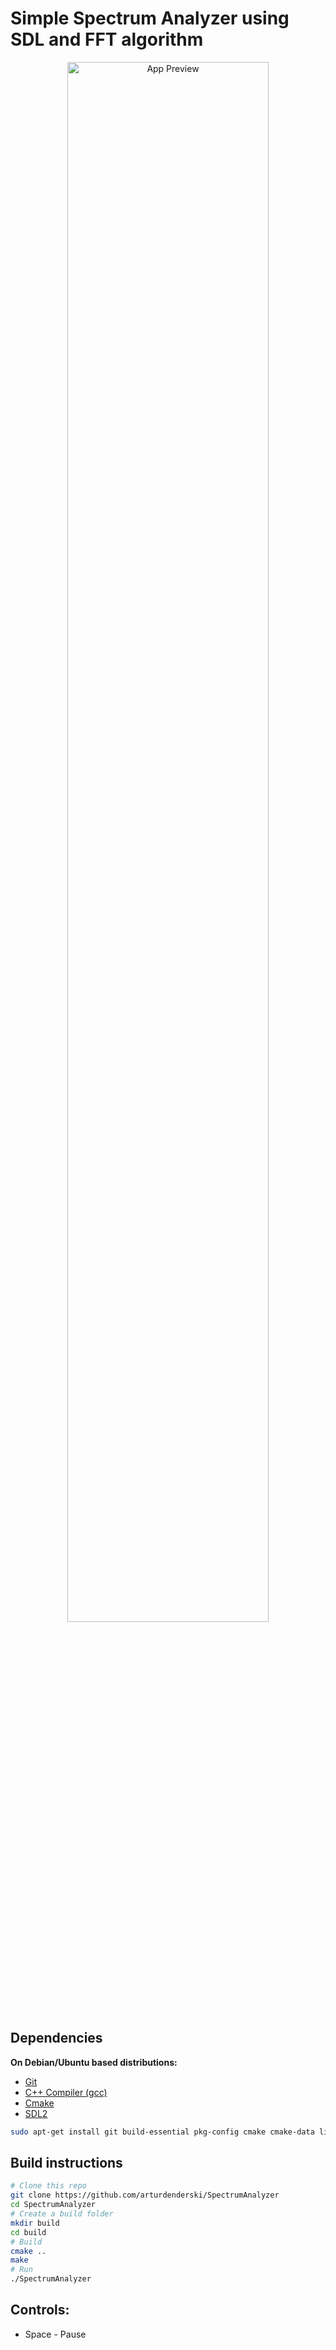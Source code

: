 # Simple Spectrum Analyzer using SDL and FFT algorithm

<p align="center">
<img width="80%" alt="App Preview" src="https://github.com/arturdenderski/SpectrumAnalyzer/blob/main/res/appGif.gif">
</p>

## Dependencies

**On Debian/Ubuntu based distributions:**

- [Git](https://git-scm.com/)
- [C++ Compiler (gcc)](https://gcc.gnu.org/)
- [Cmake](https://cmake.org/)
- [SDL2](https://www.libsdl.org/)

```sh
sudo apt-get install git build-essential pkg-config cmake cmake-data libsdl2-dev
```

## Build instructions

```sh
# Clone this repo
git clone https://github.com/arturdenderski/SpectrumAnalyzer
cd SpectrumAnalyzer
# Create a build folder
mkdir build
cd build
# Build
cmake ..
make
# Run
./SpectrumAnalyzer
```

## Controls:

- Space - Pause